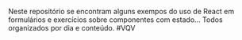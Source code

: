 <p>Neste repositório se encontram alguns exempos do uso de React em formulários e exercícios sobre componentes com estado...
Todos organizados por dia e conteúdo.
#VQV</p>